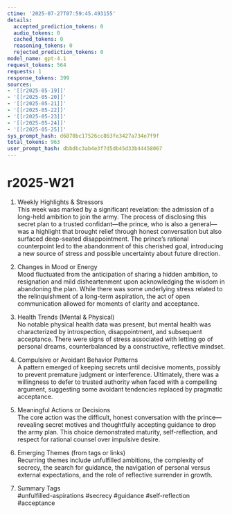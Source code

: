 ```yaml
---
ctime: '2025-07-27T07:59:45.493155'
details:
  accepted_prediction_tokens: 0
  audio_tokens: 0
  cached_tokens: 0
  reasoning_tokens: 0
  rejected_prediction_tokens: 0
model_name: gpt-4.1
request_tokens: 564
requests: 1
response_tokens: 399
sources:
- '[[r2025-05-19]]'
- '[[r2025-05-20]]'
- '[[r2025-05-21]]'
- '[[r2025-05-22]]'
- '[[r2025-05-23]]'
- '[[r2025-05-24]]'
- '[[r2025-05-25]]'
sys_prompt_hash: d6870bc17526cc863fe3427a734e7f9f
total_tokens: 963
user_prompt_hash: dbbdbc3ab4e3f7d5db45d33b44458067
---
```

# r2025-W21

1. Weekly Highlights & Stressors  
This week was marked by a significant revelation: the admission of a long-held ambition to join the army. The process of disclosing this secret plan to a trusted confidant—the prince, who is also a general—was a highlight that brought relief through honest conversation but also surfaced deep-seated disappointment. The prince’s rational counterpoint led to the abandonment of this cherished goal, introducing a new source of stress and possible uncertainty about future direction.

2. Changes in Mood or Energy  
Mood fluctuated from the anticipation of sharing a hidden ambition, to resignation and mild disheartenment upon acknowledging the wisdom in abandoning the plan. While there was some underlying stress related to the relinquishment of a long-term aspiration, the act of open communication allowed for moments of clarity and acceptance.

3. Health Trends (Mental & Physical)  
No notable physical health data was present, but mental health was characterized by introspection, disappointment, and subsequent acceptance. There were signs of stress associated with letting go of personal dreams, counterbalanced by a constructive, reflective mindset.

4. Compulsive or Avoidant Behavior Patterns  
A pattern emerged of keeping secrets until decisive moments, possibly to prevent premature judgment or interference. Ultimately, there was a willingness to defer to trusted authority when faced with a compelling argument, suggesting some avoidant tendencies replaced by pragmatic acceptance.

5. Meaningful Actions or Decisions  
The core action was the difficult, honest conversation with the prince—revealing secret motives and thoughtfully accepting guidance to drop the army plan. This choice demonstrated maturity, self-reflection, and respect for rational counsel over impulsive desire.

6. Emerging Themes (from tags or links)  
Recurring themes include unfulfilled ambitions, the complexity of secrecy, the search for guidance, the navigation of personal versus external expectations, and the role of reflective surrender in growth.

7. Summary Tags  
#unfulfilled-aspirations #secrecy #guidance #self-reflection #acceptance